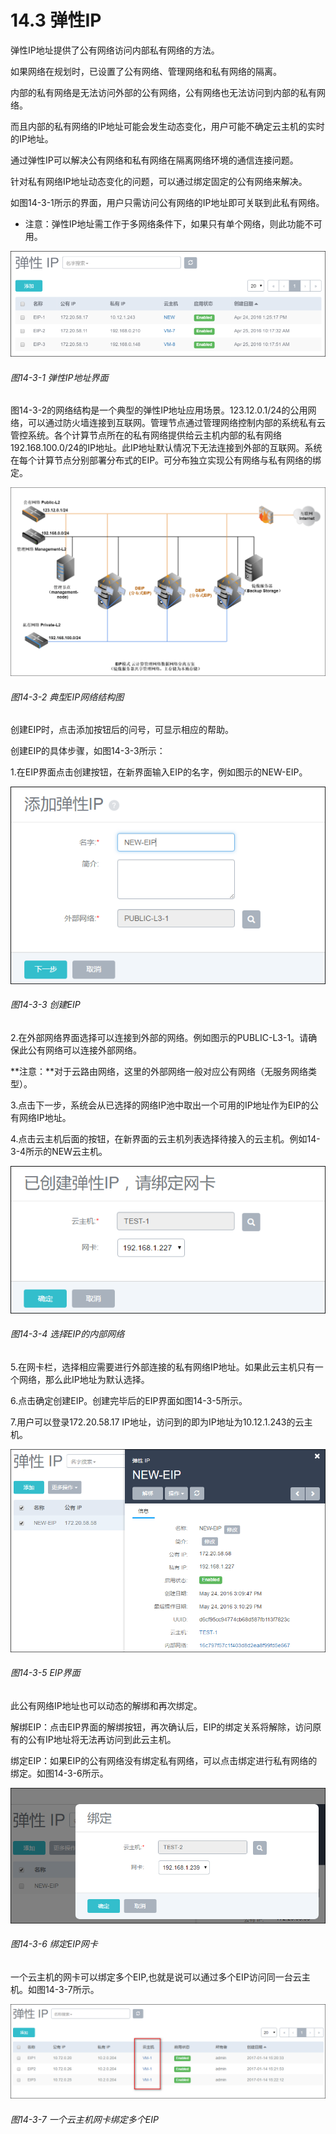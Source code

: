 # 14.3 弹性IP

弹性IP地址提供了公有网络访问内部私有网络的方法。

如果网络在规划时，已设置了公有网络、管理网络和私有网络的隔离。

内部的私有网络是无法访问外部的公有网络，公有网络也无法访问到内部的私有网络。

 而且内部的私有网络的IP地址可能会发生动态变化，用户可能不确定云主机的实时的IP地址。

通过弹性IP可以解决公有网络和私有网络在隔离网络环境的通信连接问题。

针对私有网络IP地址动态变化的问题，可以通过绑定固定的公有网络来解决。

如图14-3-1所示的界面，用户只需访问公有网络的IP地址即可关联到此私有网络。

* 注意：弹性IP地址需工作于多网络条件下，如果只有单个网络，则此功能不可用。

![png](../images/14-3-1.png "图14-3-1  弹性IP地址界面")
###### 图14-3-1  弹性IP地址界面

图14-3-2的网络结构是一个典型的弹性IP地址应用场景。123.12.0.1/24的公用网络，可以通过防火墙连接到互联网。管理节点通过管理网络控制内部的系统私有云管控系统。各个计算节点所在的私有网络提供给云主机内部的私有网络192.168.100.0/24的IP地址。此IP地址默认情况下无法连接到外部的互联网。系统在每个计算节点分别部署分布式的EIP。可分布独立实现公有网络与私有网络的绑定。

![png](../images/14-3-2.png "图14-3-2  典型EIP网络结构图")
###### 图14-3-2  典型EIP网络结构图

创建EIP时，点击添加按钮后的问号，可显示相应的帮助。

创建EIP的具体步骤，如图14-3-3所示：

1.在EIP界面点击创建按钮，在新界面输入EIP的名字，例如图示的NEW-EIP。

![png](../images/14-3-3.png "图14-3-3  创建EIP")
###### 图14-3-3  创建EIP

2.在外部网络界面选择可以连接到外部的网络。例如图示的PUBLIC-L3-1。请确保此公有网络可以连接外部网络。

**注意：**对于云路由网络，这里的外部网络一般对应公有网络（无服务网络类型）。

3.点击下一步，系统会从已选择的网络IP池中取出一个可用的IP地址作为EIP的公有网络IP地址。

4.点击云主机后面的按钮，在新界面的云主机列表选择待接入的云主机。例如14-3-4所示的NEW云主机。

![png](../images/14-3-4.png "图14-3-4 选择EIP的内部网络")
###### 图14-3-4 选择EIP的内部网络

5.在网卡栏，选择相应需要进行外部连接的私有网络IP地址。如果此云主机只有一个网络，那么此IP地址为默认选择。

6.点击确定创建EIP。创建完毕后的EIP界面如图14-3-5所示。

7.用户可以登录172.20.58.17 IP地址，访问到的即为IP地址为10.12.1.243的云主机。

![png](../images/14-3-5.png "图14-3-5 EIP界面")
###### 图14-3-5 EIP界面

此公有网络IP地址也可以动态的解绑和再次绑定。

解绑EIP：点击EIP界面的解绑按钮，再次确认后，EIP的绑定关系将解除，访问原有的公有IP地址将无法再访问到此云主机。

绑定EIP：如果EIP的公有网络没有绑定私有网络，可以点击绑定进行私有网络的绑定。如图14-3-6所示。

![png](../images/14-3-6.png "图14-3-6 绑定EIP网卡")
###### 图14-3-6 绑定EIP网卡

一个云主机的网卡可以绑定多个EIP,也就是说可以通过多个EIP访问同一台云主机。如图14-3-7所示。

![png](../images/14-3-7.png "图14-3-7 一个云主机网卡绑定多个EIP")
###### 图14-3-7 一个云主机网卡绑定多个EIP

